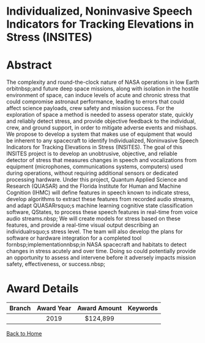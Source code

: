 
Individualized, Noninvasive Speech Indicators for Tracking Elevations in Stress (INSITES)
=========================================================================================

# Abstract


The complexity and round-the-clock nature of NASA operations in low Earth orbitnbsp;and future deep space missions, along with isolation in the hostile environment of space, can induce levels of acute and chronic stress that could compromise astronaut performance, leading to errors that could affect science payloads, crew safety and mission success. For the exploration of space a method is needed to assess operator state, quickly and reliably detect stress, and provide objective feedback to the individual, crew, and ground support, in order to mitigate adverse events and mishaps. We propose to develop a system that makes use of equipment that would be inherent to any spacecraft to identify Individualized, Noninvasive Speech Indicators for Tracking Elevations in Stress (INSITES). The goal of this INSITES project is to develop an unobtrusive, objective, and reliable detector of stress that measures changes in speech and vocalizations from equipment (microphones, communications systems, computers) used during operations, without requiring additional sensors or dedicated processing hardware. Under this project, Quantum Applied Science and Research (QUASAR) and the Florida Institute for Human and Machine Cognition (IHMC) will define features in speech known to indicate stress, develop algorithms to extract these features from recorded audio streams, and adapt QUASARrsquo;s machine learning cognitive state classification software, QStates, to process these speech features in real-time from voice audio streams.nbsp; We will create models for stress based on these features, and provide a real-time visual output describing an individualrsquo;s stress level. The team will also develop the plans for software or hardware integration for a completed tool fornbsp;implementationnbsp;in NASA spacecraft and habitats to detect changes in stress acutely and over time. Doing so could potentially provide an opportunity to assess and intervene before it adversely impacts mission safety, effectiveness, or success.nbsp;  

# Award Details

|Branch|Award Year|Award Amount|Keywords|
| :---: | :---: | :---: | :---: |
||2019|$124,899||
  
  


[Back to Home](https://github.com/chrischow/dod_sbir_awards/JT/#504)
